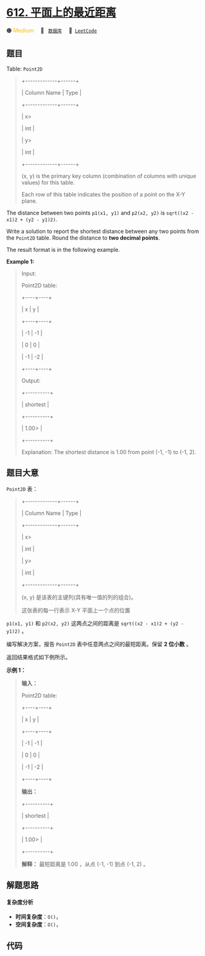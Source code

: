 # [612. 平面上的最近距离](https://leetcode.com/problems/shortest-distance-in-a-plane)

🟠 <font color=#ffb800>Medium</font>&emsp; 🔖&ensp; [`数据库`](/tag/database.md)&emsp; 🔗&ensp;[`LeetCode`](https://leetcode.com/problems/shortest-distance-in-a-plane)

## 题目

Table: `Point2D`

> 
> 
> 
> 
> 
> +-------------+------+
> 
> | Column Name | Type |
> 
> +-------------+------+
> 
> | x> 
> > 
>    | int  |
> 
> | y> 
> > 
>    | int  |
> 
> +-------------+------+
> 
> (x, y) is the primary key column (combination of columns with unique values) for this table.
> 
> Each row of this table indicates the position of a point on the X-Y plane.
> 
> 



The distance between two points `p1(x1, y1)` and `p2(x2, y2)` is `sqrt((x2 -
x1)2 + (y2 - y1)2)`.

Write a solution to report the shortest distance between any two points from
the `Point2D` table. Round the distance to **two decimal points**.

The result format is in the following example.



**Example 1:**

> Input: 
> 
> Point2D table:
> 
> +----+----+
> 
> | x  | y  |
> 
> +----+----+
> 
> | -1 | -1 |
> 
> | 0  | 0  |
> 
> | -1 | -2 |
> 
> +----+----+
> 
> Output: 
> 
> +----------+
> 
> | shortest |
> 
> +----------+
> 
> | 1.00> 
>  |
> 
> +----------+
> 
> Explanation: The shortest distance is 1.00 from point (-1, -1) to (-1, 2).
> 
> 


## 题目大意

`Point2D` 表：

> 
> 
> 
> 
> 
> +-------------+------+
> 
> | Column Name | Type |
> 
> +-------------+------+
> 
> | x> 
> > 
>    | int  |
> 
> | y> 
> > 
>    | int  |
> 
> +-------------+------+
> 
> (x, y) 是该表的主键列(具有唯一值的列的组合)。
> 
> 这张表的每一行表示 X-Y 平面上一个点的位置
> 
> 



`p1(x1, y1)` 和 `p2(x2, y2)` 这两点之间的距离是 `sqrt((x2 - x1)2 + (y2 - y1)2)` 。

编写解决方案，报告 `Point2D` 表中任意两点之间的最短距离。保留 **2 位小数** 。

返回结果格式如下例所示。



**示例 1：**

> 
> 
> 
> 
> 
> **输入：**
> 
> Point2D table:
> 
> +----+----+
> 
> | x  | y  |
> 
> +----+----+
> 
> | -1 | -1 |
> 
> | 0  | 0  |
> 
> | -1 | -2 |
> 
> +----+----+
> 
> **输出：**
> 
> +----------+
> 
> | shortest |
> 
> +----------+
> 
> | 1.00> 
>  |
> 
> +----------+
> 
> **解释：** 最短距离是 1.00 ，从点 (-1, -1) 到点 (-1, 2) 。
> 
> 




## 解题思路

#### 复杂度分析

- **时间复杂度**：`O()`，
- **空间复杂度**：`O()`，

## 代码

```javascript

```